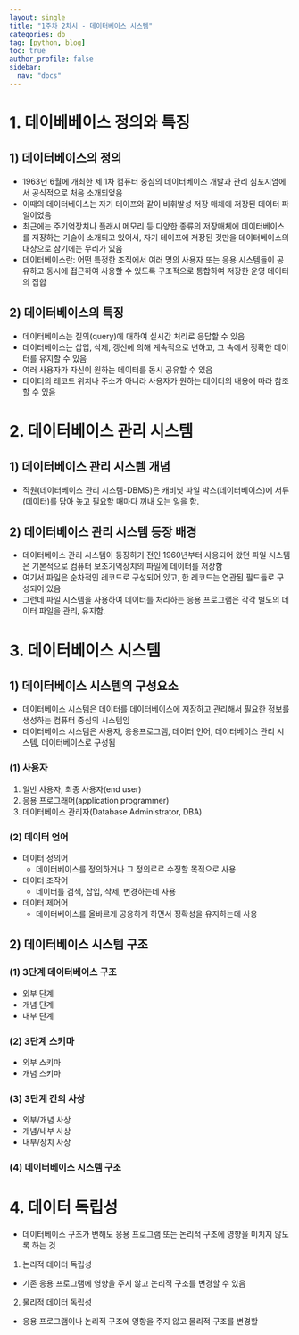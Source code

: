 ```yaml
---
layout: single
title: "1주차 2차시 - 데이터베이스 시스템"
categories: db
tag: [python, blog]
toc: true
author_profile: false
sidebar:
  nav: "docs"
---
```


# 1. 데이베베이스 정의와 특징

## 1) 데이터베이스의 정의
- 1963년 6월에 개최한 제 1차 컴퓨터 중심의 데이터베이스 개발과 관리 심포지엄에서 공식적으로 처음 소개되었음
- 이때의 데이터베이스는 자기 테이프와 같이 비휘발성 저장 매체에 저장된 데이터 파일이었음
- 최근에는 주기억장치나 플래시 메모리 등 다양한 종류의 저장매체에 데이터베이스를 저장하는 기술이 소개되고 있어서, 자기 테이프에 저장된 것만을 데이터베이스의 대상으로 삼기에는 무리가 있음
- 데이터베이스란: 어떤 특정한 조직에서 여러 명의 사용자 또는 응용 시스템들이 공유하고 동시에 접근하여 사용할 수 있도록 구조적으로 통합하여 저장한 운영 데이터의 집합
## 2) 데이터베이스의 특징
- 데이터베이스는 질의(query)에 대하여 실시간 처리로 응답할 수 있음
- 데이터베이스는 삽입, 삭제, 갱신에 의해 계속적으로 변하고, 그 속에서 정확한 데이터를 유지할 수 있음
- 여러 사용자가 자신이 원하는 데이터를 동시 공유할 수 있음
- 데이터의 레코드 위치나 주소가 아니라 사용자가 원하는 데이터의 내용에 따라 참조할 수 있음

# 2. 데이터베이스 관리 시스템
## 1) 데이터베이스 관리 시스템 개념
- 직원(데이터베이스 관리 시스템-DBMS)은 캐비닛 파일 박스(데이터베이스)에 서류(데이터)를 담아 놓고 필요할 때마다 꺼내 오는 일을 함.

## 2) 데이터베이스 관리 시스템 등장 배경
- 데이터베이스 관리 시스템이 등장하기 전인 1960년부터 사용되어 왔던 파일 시스템은 기본적으로 컴퓨터 보조기억장치의 파일에 데이터를 저장함
- 여기서 파일은 순차적인 레코드로 구성되어 있고, 한 레코드는 연관된 필드들로 구성되어 있음
- 그런데 파일 시스템을 사용하여 데이터를 처리하는 응용 프로그램은 각각 별도의 데이터 파일을 관리, 유지함.

# 3. 데이터베이스 시스템
## 1) 데이터베이스 시스템의 구성요소
- 데이터베이스 시스템은 데이터를 데이터베이스에 저장하고 관리해서 필요한 정보를 생성하는 컴퓨터 중심의 시스템임
- 데이터베이스 시스템은 사용자, 응용프로그램, 데이터 언어, 데이터베이스 관리 시스템, 데이터베이스로 구성됨

### (1) 사용자
1. 일반 사용자, 최종 사용자(end user)
2. 응용 프로그래머(application programmer)
3. 데이터베이스 관리자(Database Administrator, DBA)

### (2) 데이터 언어
- 데이터 정의어
  - 데이터베이스를 정의하거나 그 정의르르 수정할 목적으로 사용
- 데이터 조작어
  - 데이터를 검색, 삽입, 삭제, 변경하는데 사용 
- 데이터 제어어
  - 데이터베이스를 올바르게 공용하게 하면서 정확성을 유지하는데 사용 

## 2) 데이터베이스 시스템 구조
### (1) 3단계 데이터베이스 구조
- 외부 단계
- 개념 단계
- 내부 단계

### (2) 3단계 스키마
- 외부 스키마
- 개념 스키마

### (3) 3단계 간의 사상
- 외부/개념 사상
- 개념/내부 사상
- 내부/장치 사상

### (4) 데이터베이스 시스템 구조

# 4. 데이터 독립성
- 데이터베이스 구조가 변해도 응용 프로그램 또는 논리적 구조에 영향을 미치지 않도록 하는 것
1. 논리적 데이터 독립성
  - 기존 응용 프로그램에 영향을 주지 않고 논리적 구조를 변경할 수 있음
2. 물리적 데이터 독립성
  - 응용 프로그램이나 논리적 구조에 영향을 주지 않고 물리적 구조를 변경할 
